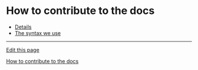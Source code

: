 # How to contribute to the docs
- [Details](General/HowToContribute/README.md)
- [The syntax we use](https://www.markdownguide.org/cheat-sheet)
 
---
[Edit this page](HowToContribute.md)

[How to contribute to the docs](General/HowToContribute/README.md)

